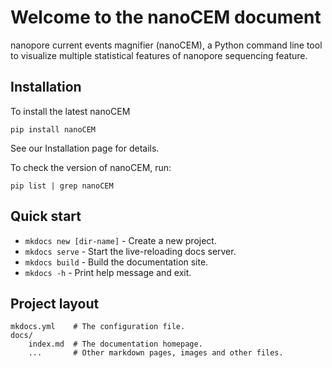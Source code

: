 # Welcome to the nanoCEM document

nanopore current events magnifier (nanoCEM), a Python command line tool to visualize multiple statistical features of 
nanopore sequencing feature. 

## Installation

To install the latest nanoCEM

`pip install nanoCEM`

See our Installation page for details. 

To check the version of nanoCEM, run:

`pip list | grep nanoCEM`


## Quick start

* `mkdocs new [dir-name]` - Create a new project.
* `mkdocs serve` - Start the live-reloading docs server.
* `mkdocs build` - Build the documentation site.
* `mkdocs -h` - Print help message and exit.

## Project layout

    mkdocs.yml    # The configuration file.
    docs/
        index.md  # The documentation homepage.
        ...       # Other markdown pages, images and other files.

